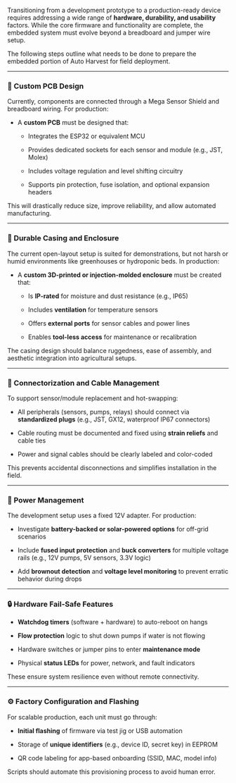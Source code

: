 Transitioning from a development prototype to a production-ready device requires addressing a wide range of **hardware, durability, and usability** factors. While the core firmware and functionality are complete, the embedded system must evolve beyond a breadboard and jumper wire setup.

The following steps outline what needs to be done to prepare the embedded portion of Auto Harvest for field deployment.

---

### 🔲 Custom PCB Design

Currently, components are connected through a Mega Sensor Shield and breadboard wiring. For production:

- A **custom PCB** must be designed that:
    
    - Integrates the ESP32 or equivalent MCU
        
    - Provides dedicated sockets for each sensor and module (e.g., JST, Molex)
        
    - Includes voltage regulation and level shifting circuitry
        
    - Supports pin protection, fuse isolation, and optional expansion headers
        

This will drastically reduce size, improve reliability, and allow automated manufacturing.

---

### 🧱 Durable Casing and Enclosure

The current open-layout setup is suited for demonstrations, but not harsh or humid environments like greenhouses or hydroponic beds. In production:

- A **custom 3D-printed or injection-molded enclosure** must be created that:
    
    - Is **IP-rated** for moisture and dust resistance (e.g., IP65)
        
    - Includes **ventilation** for temperature sensors
        
    - Offers **external ports** for sensor cables and power lines
        
    - Enables **tool-less access** for maintenance or recalibration
        

The casing design should balance ruggedness, ease of assembly, and aesthetic integration into agricultural setups.

---

### 🔌 Connectorization and Cable Management

To support sensor/module replacement and hot-swapping:

- All peripherals (sensors, pumps, relays) should connect via **standardized plugs** (e.g., JST, GX12, waterproof IP67 connectors)
    
- Cable routing must be documented and fixed using **strain reliefs** and cable ties
    
- Power and signal cables should be clearly labeled and color-coded
    

This prevents accidental disconnections and simplifies installation in the field.

---

### 🔋 Power Management

The development setup uses a fixed 12V adapter. For production:

- Investigate **battery-backed or solar-powered options** for off-grid scenarios
    
- Include **fused input protection** and **buck converters** for multiple voltage rails (e.g., 12V pumps, 5V sensors, 3.3V logic)
    
- Add **brownout detection** and **voltage level monitoring** to prevent erratic behavior during drops
    

---

### 🔒 Hardware Fail-Safe Features

- **Watchdog timers** (software + hardware) to auto-reboot on hangs
    
- **Flow protection** logic to shut down pumps if water is not flowing
    
- Hardware switches or jumper pins to enter **maintenance mode**
    
- Physical **status LEDs** for power, network, and fault indicators
    

These ensure system resilience even without remote connectivity.

---

### ⚙️ Factory Configuration and Flashing

For scalable production, each unit must go through:

- **Initial flashing** of firmware via test jig or USB automation
    
- Storage of **unique identifiers** (e.g., device ID, secret key) in EEPROM
    
- QR code labeling for app-based onboarding (SSID, MAC, model info)
    

Scripts should automate this provisioning process to avoid human error.